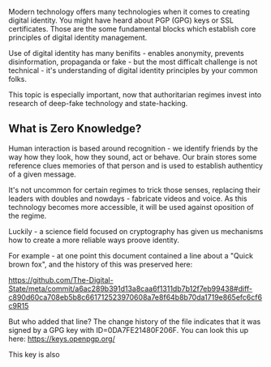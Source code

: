 Modern technology offers many technologies when it comes to creating digital identity. You might have heard about PGP (GPG) keys or SSL certificates. Those are the some fundamental blocks which establish core principles of digital identity management.

Use of digital identity has many benifits - enables anonymity, prevents disinformation, propaganda or fake - but the most difficalt challenge is not technical - it's understanding of digital identity principles by your common folks.

This topic is especially important, now that authoritarian regimes invest into research of deep-fake technology and state-hacking.

## What is Zero Knowledge?

Human interaction is based around recognition - we identify friends by the way how they look, how they sound, act or behave. Our brain stores some reference clues memories of that person and is used to establish authenticy of a given message.

It's not uncommon for certain regimes to trick those senses, replacing their leaders with doubles and nowdays - fabricate videos and voice. As this technology becomes more accessible, it will be used against oposition of the regime.

Luckily - a science field focused on cryptography has given us mechanisms how to create a more reliable ways proove identity.

For example - at one point this document contained a line about a "Quick brown fox", and the history of this was preserved here:

https://github.com/The-Digital-State/meta/commit/a6ac289b391d13a8caa6f1311db7b12f7eb99438#diff-c890d60ca708eb5b8c661712523970608a7e8f64b8b70da1719e865efc6cf6c9R15

But who added that line? The change history of the file indicates that it was signed by a GPG key with ID=0DA7FE21480F206F. You can look this up here: https://keys.openpgp.org/

This key is also 
